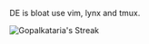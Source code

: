 DE is bloat use vim, lynx and tmux.

![Gopalkataria's Streak](https://github-readme-streak-stats.herokuapp.com/?user=Gopalkataria&theme=gruvbox&hide_border=true)